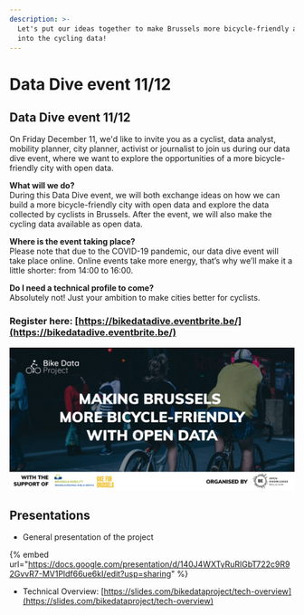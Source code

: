 ```yaml
---
description: >-
  Let's put our ideas together to make Brussels more bicycle-friendly and dive
  into the cycling data!
---
```


# Data Dive event 11/12

## Data Dive event 11/12

On Friday December 11, we'd like to invite you as a cyclist, data analyst, mobility planner, city planner, activist or journalist to join us during our data dive event, where we want to explore the opportunities of a more bicycle-friendly city with open data.

**What will we do?**  
During this Data Dive event, we will both exchange ideas on how we can build a more bicycle-friendly city with open data and explore the data collected by cyclists in Brussels. After the event, we will also make the cycling data available as open data.

**Where is the event taking place?**  
Please note that due to the COVID-19 pandemic, our data dive event will take place online. Online events take more energy, that’s why we’ll make it a little shorter: from 14:00 to 16:00.

**Do I need a technical profile to come?**  
Absolutely not! Just your ambition to make cities better for cyclists.

### Register here: [https://bikedatadive.eventbrite.be/](https://bikedatadive.eventbrite.be/)

![](../.gitbook/assets/eventbrite-visual.png)

## Presentations

* General presentation of the project

{% embed url="https://docs.google.com/presentation/d/140J4WXTyRuRlGbT722c9R92GvvR7-MV1Pldf66ue6kI/edit?usp=sharing" %}

* Technical Overview: [https://slides.com/bikedataproject/tech-overview](https://slides.com/bikedataproject/tech-overview)

